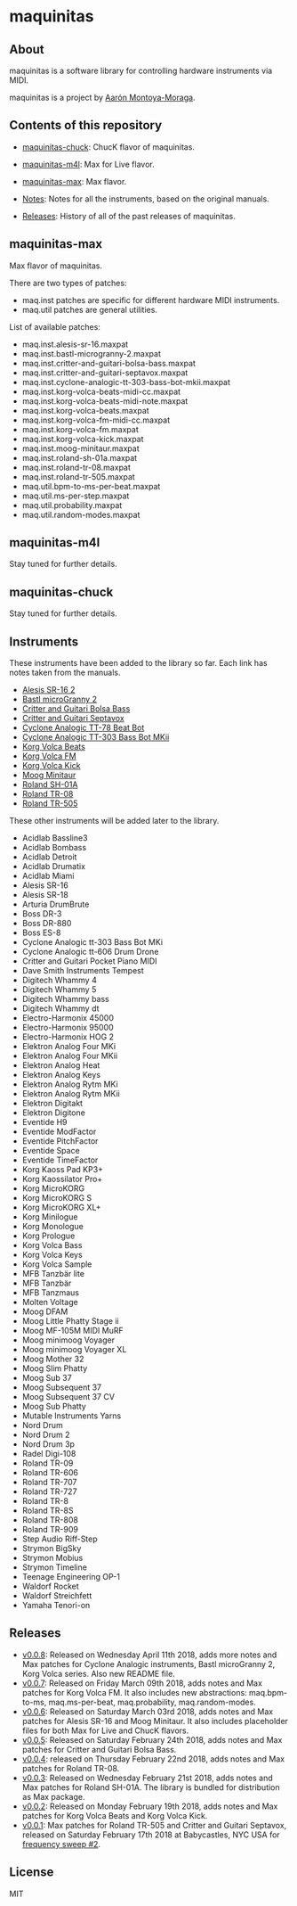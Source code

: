 # maquinitas

## About

maquinitas is a software library for controlling hardware instruments via MIDI.

maquinitas is a project by [Aarón Montoya-Moraga](http://montoyamoraga.io/).

## Contents of this repository

* [maquinitas-chuck](https://github.com/montoyamoraga/maquinitas/tree/gh-pages/maquinitas-m4l): ChucK flavor of maquinitas.

* [maquinitas-m4l](https://github.com/montoyamoraga/maquinitas/tree/gh-pages/maquinitas-m4l): Max for Live flavor.

* [maquinitas-max](https://github.com/montoyamoraga/maquinitas/tree/gh-pages/maquinitas-max): Max flavor.

* [Notes](https://github.com/montoyamoraga/maquinitas/tree/gh-pages/notes): Notes for all the instruments, based on the original manuals.

* [Releases](https://github.com/montoyamoraga/maquinitas/tree/gh-pages/releases): History of all of the past releases of maquinitas.

## maquinitas-max

Max flavor of maquinitas.

There are two types of patches:

* maq.inst patches are specific for different hardware MIDI instruments.
* maq.util patches are general utilities.

List of available patches:

* maq.inst.alesis-sr-16.maxpat
* maq.inst.bastl-microgranny-2.maxpat
* maq.inst.critter-and-guitari-bolsa-bass.maxpat
* maq.inst.critter-and-guitari-septavox.maxpat
* maq.inst.cyclone-analogic-tt-303-bass-bot-mkii.maxpat
* maq.inst.korg-volca-beats-midi-cc.maxpat
* maq.inst.korg-volca-beats-midi-note.maxpat
* maq.inst.korg-volca-beats.maxpat
* maq.inst.korg-volca-fm-midi-cc.maxpat
* maq.inst.korg-volca-fm.maxpat
* maq.inst.korg-volca-kick.maxpat
* maq.inst.moog-minitaur.maxpat
* maq.inst.roland-sh-01a.maxpat
* maq.inst.roland-tr-08.maxpat
* maq.inst.roland-tr-505.maxpat
* maq.util.bpm-to-ms-per-beat.maxpat
* maq.util.ms-per-step.maxpat
* maq.util.probability.maxpat
* maq.util.random-modes.maxpat

## maquinitas-m4l

Stay tuned for further details.

## maquinitas-chuck

Stay tuned for further details.


## Instruments

These instruments have been added to the library so far. Each link has notes taken from the manuals.

* [Alesis SR-16 2](https://github.com/montoyamoraga/maquinitas/blob/gh-pages/notes/alesis-sr-16.md)
* [Bastl microGranny 2](https://github.com/montoyamoraga/maquinitas/blob/gh-pages/notes/bastl-microgranny-2.md)
* [Critter and Guitari Bolsa Bass](https://github.com/montoyamoraga/maquinitas/blob/gh-pages/notes/critter-and-guitari-bolsa-bass.md)
* [Critter and Guitari Septavox](https://github.com/montoyamoraga/maquinitas/blob/gh-pages/notes/critter-and-guitari-septavox.md)
* [Cyclone Analogic TT-78 Beat Bot ](https://github.com/montoyamoraga/maquinitas/blob/gh-pages/notes/cyclone-analogic-tt-78-beat-bot.md)
* [Cyclone Analogic TT-303 Bass Bot MKii ](https://github.com/montoyamoraga/maquinitas/blob/gh-pages/notes/cyclone-analogic-tt-303-bass-bot-mkii.md)
* [Korg Volca Beats](https://github.com/montoyamoraga/maquinitas/blob/gh-pages/notes/korg-volca-beats.md)
* [Korg Volca FM](https://github.com/montoyamoraga/maquinitas/blob/gh-pages/notes/korg-volca-fm.md)
* [Korg Volca Kick](https://github.com/montoyamoraga/maquinitas/blob/gh-pages/notes/korg-volca-kick.md)
* [Moog Minitaur](https://github.com/montoyamoraga/maquinitas/blob/gh-pages/notes/moog-minitaur.md)
* [Roland SH-01A](https://github.com/montoyamoraga/maquinitas/blob/gh-pages/notes/roland-tr-505.md)
* [Roland TR-08](https://github.com/montoyamoraga/maquinitas/blob/gh-pages/notes/roland-tr-08.md)
* [Roland TR-505](https://github.com/montoyamoraga/maquinitas/blob/gh-pages/notes/roland-tr-505.md)

These other instruments will be added later to the library.

* Acidlab Bassline3
* Acidlab Bombass
* Acidlab Detroit
* Acidlab Drumatix
* Acidlab Miami
* Alesis SR-16
* Alesis SR-18
* Arturia DrumBrute
* Boss DR-3
* Boss DR-880
* Boss ES-8
* Cyclone Analogic tt-303 Bass Bot MKi
* Cyclone Analogic tt-606 Drum Drone
* Critter and Guitari Pocket Piano MIDI
* Dave Smith Instruments Tempest
* Digitech Whammy 4
* Digitech Whammy 5
* Digitech Whammy bass
* Digitech Whammy dt
* Electro-Harmonix 45000
* Electro-Harmonix 95000
* Electro-Harmonix HOG 2
* Elektron Analog Four MKi
* Elektron Analog Four MKii
* Elektron Analog Heat
* Elektron Analog Keys
* Elektron Analog Rytm MKi
* Elektron Analog Rytm MKii
* Elektron Digitakt
* Elektron Digitone
* Eventide H9
* Eventide ModFactor
* Eventide PitchFactor
* Eventide Space
* Eventide TimeFactor
* Korg Kaoss Pad KP3+
* Korg Kaossilator Pro+
* Korg MicroKORG
* Korg MicroKORG S
* Korg MicroKORG XL+
* Korg Minilogue
* Korg Monologue
* Korg Prologue
* Korg Volca Bass
* Korg Volca Keys
* Korg Volca Sample
* MFB Tanzbär lite
* MFB Tanzbär
* MFB Tanzmaus
* Molten Voltage
* Moog DFAM
* Moog Little Phatty Stage ii
* Moog MF-105M MIDI MuRF
* Moog minimoog Voyager
* Moog minimoog Voyager XL
* Moog Mother 32
* Moog Slim Phatty
* Moog Sub 37
* Moog Subsequent 37
* Moog Subsequent 37 CV
* Moog Sub Phatty
* Mutable Instruments Yarns
* Nord Drum
* Nord Drum 2
* Nord Drum 3p
* Radel Digi-108
* Roland TR-09
* Roland TR-606
* Roland TR-707
* Roland TR-727
* Roland TR-8
* Roland TR-8S
* Roland TR-808
* Roland TR-909
* Step Audio Riff-Step
* Strymon BigSky
* Strymon Mobius
* Strymon Timeline
* Teenage Engineering OP-1
* Waldorf Rocket
* Waldorf Streichfett
* Yamaha Tenori-on

## Releases

* [v0.0.8](https://github.com/montoyamoraga/maquinitas/releases/tag/v0.0.8): Released on Wednesday April 11th 2018, adds more notes and Max patches for Cyclone Analogic instruments, Bastl microGranny 2, Korg Volca series. Also new README file.
* [v0.0.7](https://github.com/montoyamoraga/maquinitas/releases/tag/v0.0.7): Released on Friday March 09th 2018, adds notes and Max patches for Korg Volca FM. It also includes new abstractions: maq.bpm-to-ms, maq.ms-per-beat, maq.probability, maq.random-modes.
* [v0.0.6](https://github.com/montoyamoraga/maquinitas/releases/tag/v0.0.6): Released on Saturday March 03rd 2018, adds notes and Max patches for Alesis SR-16 and Moog Minitaur. It also includes placeholder files for both Max for Live and ChucK flavors.
* [v0.0.5](https://github.com/montoyamoraga/maquinitas/releases/tag/v0.0.5): Released on Saturday February 24th 2018, adds notes and Max patches for Critter and Guitari Bolsa Bass.
* [v0.0.4](https://github.com/montoyamoraga/maquinitas/releases/tag/v0.0.4): released on Thursday February 22nd 2018, adds notes and Max patches for Roland TR-08.
* [v0.0.3](https://github.com/montoyamoraga/maquinitas/releases/tag/v0.0.3): Released on Wednesday February 21st 2018, adds notes and Max patches for Roland SH-01A. The library is bundled for distribution as Max package.
* [v0.0.2](https://github.com/montoyamoraga/maquinitas/releases/tag/v0.0.2): Released on Monday February 19th 2018, adds notes and Max patches for Korg Volca Beats and Korg Volca Kick.
* [v0.0.1](https://github.com/montoyamoraga/maquinitas/releases/tag/v0.0.1): Max patches for Roland TR-505 and Critter and Guitari Septavox, released on Saturday February 17th 2018 at Babycastles, NYC USA for [frequency sweep #2](http://frequencysweep.com/).

## License

MIT
